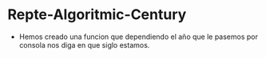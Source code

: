 # Repte-Algoritmic-Century

- Hemos creado una funcion que dependiendo el año que le pasemos por consola nos diga en que siglo estamos.
